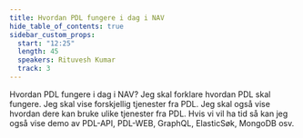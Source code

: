 ```yaml
---
title: Hvordan PDL fungere i dag i NAV
hide_table_of_contents: true
sidebar_custom_props:
  start: "12:25"
  length: 45
  speakers: Rituvesh Kumar
  track: 3
---
```




Hvordan PDL fungere i dag i NAV? 
Jeg skal forklare hvordan PDL skal fungere. Jeg skal vise forskjellig tjenester fra PDL. Jeg skal også vise hvordan dere kan bruke ulike tjenester fra PDL. Hvis vi vil ha tid så kan jeg også vise demo av PDL-API, PDL-WEB, GraphQL, ElasticSøk, MongoDB osv.